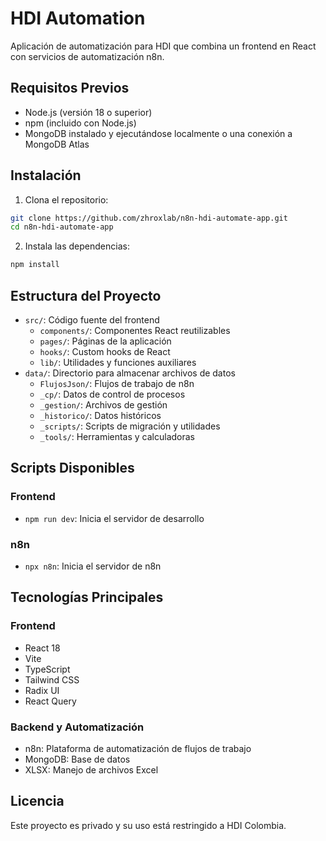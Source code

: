 # HDI Automation

Aplicación de automatización para HDI que combina un frontend en React con servicios de automatización n8n.

## Requisitos Previos

- Node.js (versión 18 o superior)
- npm (incluido con Node.js)
- MongoDB instalado y ejecutándose localmente o una conexión a MongoDB Atlas

## Instalación

1. Clona el repositorio:
```bash
git clone https://github.com/zhroxlab/n8n-hdi-automate-app.git
cd n8n-hdi-automate-app
```

2. Instala las dependencias:
```bash
npm install
```



## Estructura del Proyecto

- `src/`: Código fuente del frontend
  - `components/`: Componentes React reutilizables
  - `pages/`: Páginas de la aplicación
  - `hooks/`: Custom hooks de React
  - `lib/`: Utilidades y funciones auxiliares
- `data/`: Directorio para almacenar archivos de datos
  - `FlujosJson/`: Flujos de trabajo de n8n
  - `_cp/`: Datos de control de procesos
  - `_gestion/`: Archivos de gestión
  - `_historico/`: Datos históricos
  - `_scripts/`: Scripts de migración y utilidades
  - `_tools/`: Herramientas y calculadoras

## Scripts Disponibles

### Frontend
- `npm run dev`: Inicia el servidor de desarrollo

### n8n

- `npx n8n`: Inicia el servidor de n8n

## Tecnologías Principales

### Frontend
- React 18
- Vite
- TypeScript
- Tailwind CSS
- Radix UI
- React Query

### Backend y Automatización
- n8n: Plataforma de automatización de flujos de trabajo
- MongoDB: Base de datos
- XLSX: Manejo de archivos Excel

## Licencia

Este proyecto es privado y su uso está restringido a HDI Colombia.
